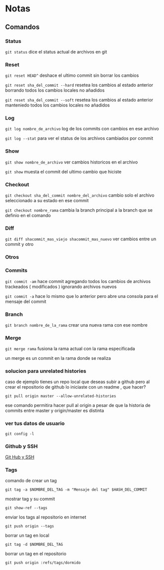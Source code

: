 # Notas

## Comandos

### Status

```git status``` dice el status actual de archivos en git

### Reset

```git reset HEAD^``` deshace el ultimo commit sin borrar los cambios

```git reset sha_del_commit --hard``` resetea los cambios al estado anterior borrando todos los cambios locales no añadidos

```git reset sha_del_commit --soft``` resetea los cambios al estado anterior manteniedo todos los cambios locales no añadidos

### Log

```git log nombre_de_archivo``` log de los commits con cambios en ese archivo

```git log --stat``` para ver el status de los archivos cambiados por commit

### Show

```git show nombre_de_archivo``` ver cambios historicos en el archivo

```git show``` muesta el commit del ultimo cambio que hiciste

### Checkout

```git checkout sha_del_commit nombre_del_archivo``` cambio solo el archivo seleccionado a su estado en ese commit

```git checkout nombre_rama``` cambia la branch principal a la branch que se definio en el comando

### Diff

```git diff shacommit_mas_viejo shacommit_mas_nuevo``` ver cambios entre un commit y otro


### Otros

### Commits

```git commit -am``` hace commit agregando todos los cambios de archivos trackeados ( modificados ) ignorando archivos nuevos

```git commit -a``` hace lo mismo que lo anterior pero abre una consola para el mensaje del commit

### Branch

```git branch nombre_de_la_rama``` crear una nueva rama con ese nombre

### Merge

`git merge rama` fusiona la rama actual con la rama especificada

un merge es un commit en la rama donde se realiza

### solucion para unrelated histories

caso de ejemplo tienes un repo local que deseas subir a github pero al crear el repositorio de github lo iniciaste con un readme , que hacer?

`git pull origin master --allow-unrelated-histories`

ese comando permitira hacer pull al origin a pesar de que la historia de commits entre master y origin/master es distinta

### ver tus datos de usuario

`git config -l`

### Github y SSH

[Git Hub y SSH](https://help.github.com/en/github/authenticating-to-github/connecting-to-github-with-ssh)

### Tags

comando de crear un tag

```shell
git tag -a $NOMBRE_DEL_TAG -m "Mensaje del tag" $HASH_DEL_COMMIT
```

mostrar tag y su commit

```shell
git show-ref --tags
```

enviar los tags al repositorio en internet

```shell
git push origin --tags
```

borrar un tag en local

```shell
git tag -d $NOMBRE_DEL_TAG
```

borrar un tag en el repositorio

```shell
git push origin :refs/tags/dormido
```
